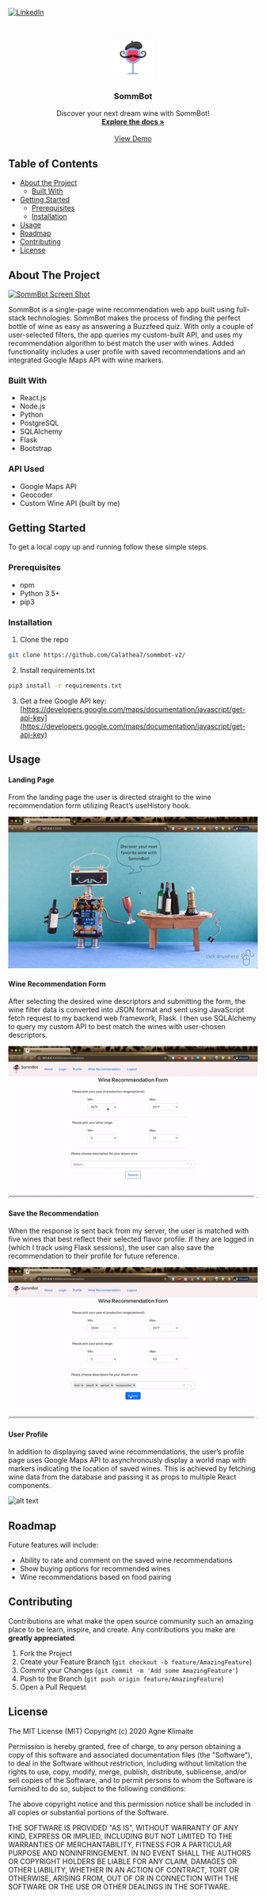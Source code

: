 <!--
*** Thanks for checking out this README Template. If you have a suggestion that would
*** make this better, please fork the repo and create a pull request or simply open
*** an issue with the tag "enhancement".
*** Thanks again! Now go create something AMAZING! :D
***
***
***
*** To avoid retyping too much info. Do a search and replace for the following:
*** github_username, repo_name, twitter_handle, email
-->





<!-- PROJECT SHIELDS -->
<!--
*** I'm using markdown "reference style" links for readability.
*** Reference links are enclosed in brackets [ ] instead of parentheses ( ).
*** See the bottom of this document for the declaration of the reference variables
*** for contributors-url, forks-url, etc. This is an optional, concise syntax you may use.
*** https://www.markdownguide.org/basic-syntax/#reference-style-links
-->

[![LinkedIn][linkedin-shield]][linkedin-url]



<!-- PROJECT LOGO -->
<br />
<p align="center">
  <a href="https://github.com/Calathea7/sommbot-v2/">
    <img src="projectsomm/src/smlogo.png" alt="Logo" width="80" height="80">
  </a>

  <h3 align="center">SommBot</h3>

  <p align="center">
    Discover your next dream wine with SommBot!
    <br />
    <a href="https://github.com/Calathea7/sommbot-v2/"><strong>Explore the docs »</strong></a>
    <br />
    <br />
    <a href="https://youtu.be/u27db6cwLjA">View Demo</a>
  </p>
</p>



<!-- TABLE OF CONTENTS -->
## Table of Contents

* [About the Project](#about-the-project)
  * [Built With](#built-with)
* [Getting Started](#getting-started)
  * [Prerequisites](#prerequisites)
  * [Installation](#installation)
* [Usage](#usage)
* [Roadmap](#roadmap)
* [Contributing](#contributing)
* [License](#license)



<!-- ABOUT THE PROJECT -->
## About The Project

[![SommBot Screen Shot][product-screenshot]](https://github.com/Calathea7/sommbot-v2/)

SommBot is a single-page wine recommendation web app built using full-stack technologies. SommBot makes the process of finding the perfect bottle of wine as easy as answering a Buzzfeed quiz. With only a couple of user-selected filters, the app queries my custom-built API, and uses my recommendation algorithm to best match the user with wines. Added functionality includes a user profile with saved recommendations and an integrated Google Maps API with wine markers.


### Built With

* React.js
* Node.js
* Python
* PostgreSQL
* SQLAlchemy
* Flask
* Bootstrap

### API Used

* Google Maps API
* Geocoder
* Custom Wine API (built by me)


<!-- GETTING STARTED -->
## Getting Started

To get a local copy up and running follow these simple steps.

### Prerequisites

* npm
* Python 3.5+
* pip3

### Installation

1. Clone the repo
```sh
git clone https://github.com/Calathea7/sommbot-v2/
```
2. Install requirements.txt
```sh
pip3 install -r requirements.txt
```
3. Get a free Google API key: [https://developers.google.com/maps/documentation/javascript/get-api-key](https://developers.google.com/maps/documentation/javascript/get-api-key)



<!-- USAGE EXAMPLES -->
## Usage

#### Landing Page
From the landing page the user is directed straight to the wine recommendation form utilizing React’s useHistory hook.

![alt text](projectsomm/src/landing-page.gif "SommBot landing page")

#### Wine Recommendation Form
After selecting the desired wine descriptors and submitting the form, the wine filter data is converted into JSON format and sent using JavaScript fetch request to my backend web framework, Flask. I then use SQLAlchemy to query my custom API to best match the wines with user-chosen descriptors.

![alt text](projectsomm/src/wine-form.gif "SommBot wine form")

#### Save the Recommendation
When the response is sent back from my server, the user is matched with five wines that best reflect their selected flavor profile. If they are logged in (which I track using Flask sessions), the user can also save the recommendation to their profile for future reference.

![alt text](projectsomm/src/save-rec.gif "SommBot save recommendation")

#### User Profile
In addition to displaying saved wine recommendations, the user’s profile page uses Google Maps API to asynchronously display a world map with markers indicating the location of saved wines. This is achieved by fetching wine data from the database and passing it as props to multiple React components.

![alt text](projectsomm/src/user-profile.gif "SommBot user profile")

<!-- ROADMAP -->
## Roadmap

Future features will include:

* Ability to rate and comment on the saved wine recommendations
* Show buying options for recommended wines
* Wine recommendations based on food pairing



<!-- CONTRIBUTING -->
## Contributing

Contributions are what make the open source community such an amazing place to be learn, inspire, and create. Any contributions you make are **greatly appreciated**.

1. Fork the Project
2. Create your Feature Branch (`git checkout -b feature/AmazingFeature`)
3. Commit your Changes (`git commit -m 'Add some AmazingFeature'`)
4. Push to the Branch (`git push origin feature/AmazingFeature`)
5. Open a Pull Request



<!-- LICENSE -->
## License

The MIT License (MIT) Copyright (c) 2020 Agne Klimaite

Permission is hereby granted, free of charge, to any person obtaining a copy of this software and associated documentation files (the "Software"), to deal in the Software without restriction, including without limitation the rights to use, copy, modify, merge, publish, distribute, sublicense, and/or sell copies of the Software, and to permit persons to whom the Software is furnished to do so, subject to the following conditions:

The above copyright notice and this permission notice shall be included in all copies or substantial portions of the Software.

THE SOFTWARE IS PROVIDED "AS IS", WITHOUT WARRANTY OF ANY KIND, EXPRESS OR IMPLIED, INCLUDING BUT NOT LIMITED TO THE WARRANTIES OF MERCHANTABILITY, FITNESS FOR A PARTICULAR PURPOSE AND NONINFRINGEMENT. IN NO EVENT SHALL THE AUTHORS OR COPYRIGHT HOLDERS BE LIABLE FOR ANY CLAIM, DAMAGES OR OTHER LIABILITY, WHETHER IN AN ACTION OF CONTRACT, TORT OR OTHERWISE, ARISING FROM, OUT OF OR IN CONNECTION WITH THE SOFTWARE OR THE USE OR OTHER DEALINGS IN THE SOFTWARE.






<!-- MARKDOWN LINKS & IMAGES -->
<!-- https://www.markdownguide.org/basic-syntax/#reference-style-links -->
[contributors-shield]: https://img.shields.io/github/contributors/github_username/repo.svg?style=flat-square
[contributors-url]: https://github.com/Calathea7/repo/graphs/contributors
[forks-shield]: https://img.shields.io/github/forks/Calathea7/repo.svg?style=flat-square
[forks-url]: https://github.com/Calathea7/repo/network/members
[stars-shield]: https://img.shields.io/github/stars/Calathea7/repo.svg?style=flat-square
[stars-url]: https://github.com/Calathea7/repo/stargazers
[issues-shield]: https://img.shields.io/github/issues/Calathea7/repo.svg?style=flat-square
[issues-url]: https://github.com/Calathea7/repo/issues
[license-shield]: https://img.shields.io/github/license/Calathea7/repo.svg?style=flat-square
[license-url]: https://github.com/Calathea7/repo/blob/master/LICENSE.txt
[linkedin-shield]: https://img.shields.io/badge/-LinkedIn-black.svg?style=flat-square&logo=linkedin&colorB=555
[linkedin-url]: https://www.linkedin.com/in/anastasia-correa/
[product-screenshot]: projectsomm/src/sommbot-bckgrnd.png

